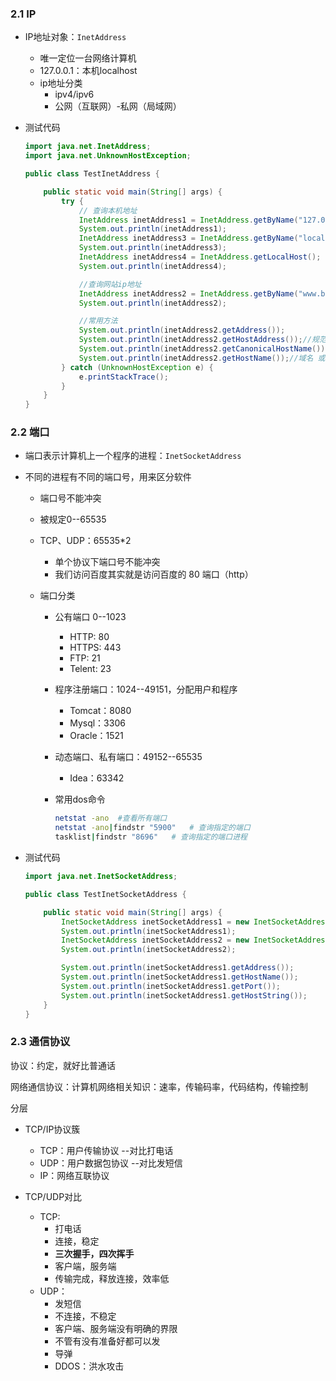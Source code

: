 



### 2.1 IP

- IP地址对象：`InetAddress`
  - 唯一定位一台网络计算机
  - 127.0.0.1：本机localhost
  - ip地址分类
    - ipv4/ipv6
    - 公网（互联网）-私网（局域网）

- 测试代码

  ```java
  import java.net.InetAddress;
  import java.net.UnknownHostException;
  
  public class TestInetAddress {
  
      public static void main(String[] args) {
          try {
              // 查询本机地址
              InetAddress inetAddress1 = InetAddress.getByName("127.0.0.1");
              System.out.println(inetAddress1);
              InetAddress inetAddress3 = InetAddress.getByName("localhost");
              System.out.println(inetAddress3);
              InetAddress inetAddress4 = InetAddress.getLocalHost();
              System.out.println(inetAddress4);
  
              //查询网站ip地址
              InetAddress inetAddress2 = InetAddress.getByName("www.baidu.com");
              System.out.println(inetAddress2);
  
              //常用方法
              System.out.println(inetAddress2.getAddress());
              System.out.println(inetAddress2.getHostAddress());//规范的名字
              System.out.println(inetAddress2.getCanonicalHostName());//ip
              System.out.println(inetAddress2.getHostName());//域名 或者自己电脑名字
          } catch (UnknownHostException e) {
              e.printStackTrace();
          }
      }
  }
  
  ```

  



### 2.2 端口

- 端口表示计算机上一个程序的进程：`InetSocketAddress`

- 不同的进程有不同的端口号，用来区分软件

  - 端口号不能冲突

  - 被规定0--65535

  - TCP、UDP：65535*2

    - 单个协议下端口号不能冲突
    - 我们访问百度其实就是访问百度的 80 端口（http）

  - 端口分类

    - 公有端口 0--1023
      - HTTP: 80
      - HTTPS: 443
      - FTP: 21
      - Telent: 23
    - 程序注册端口：1024--49151，分配用户和程序
      - Tomcat：8080
      - Mysql：3306
      - Oracle：1521

    - 动态端口、私有端口：49152--65535

      - Idea：63342

    - 常用dos命令

      ```bash
      netstat -ano	#查看所有端口
      netstat -ano|findstr "5900"	# 查询指定的端口
      tasklist|findstr "8696"	# 查询指定的端口进程
      ```

      

- 测试代码

  ```java
  import java.net.InetSocketAddress;
  
  public class TestInetSocketAddress {
  
      public static void main(String[] args) {
          InetSocketAddress inetSocketAddress1 = new InetSocketAddress("127.0.0.1",8080);
          System.out.println(inetSocketAddress1);
          InetSocketAddress inetSocketAddress2 = new InetSocketAddress("localhost",8080);
          System.out.println(inetSocketAddress2);
  
          System.out.println(inetSocketAddress1.getAddress());
          System.out.println(inetSocketAddress1.getHostName());
          System.out.println(inetSocketAddress1.getPort());
          System.out.println(inetSocketAddress1.getHostString());
      }
  }
  ```
  
  





### 2.3 通信协议

协议：约定，就好比普通话

网络通信协议：计算机网络相关知识：速率，传输码率，代码结构，传输控制

分层

- TCP/IP协议簇
  - TCP：用户传输协议 --对比打电话
  - UDP：用户数据包协议 --对比发短信
  - IP：网络互联协议

- TCP/UDP对比
  - TCP:
    - 打电话
    - 连接，稳定
    - **三次握手，四次挥手**
    - 客户端，服务端
    - 传输完成，释放连接，效率低
  - UDP：
    - 发短信
    - 不连接，不稳定
    - 客户端、服务端没有明确的界限
    - 不管有没有准备好都可以发
    - 导弹
    - DDOS：洪水攻击

















































